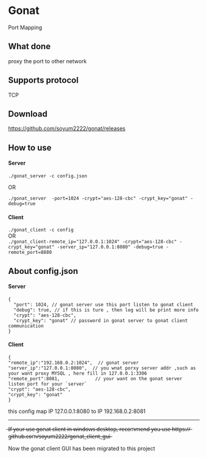 # Gonat
Port Mapping

## What done
proxy the port to other network

## Supports protocol
TCP

## Download
https://github.com/soyum2222/gonat/releases

## How to use
#### Server
` ./gonat_server -c config.json `  

OR  

` ./gonat_server  -port=1024
-crypt="aes-128-cbc"
-crypt_key="gonat"
-debug=true `

#### Client
` ./gonat_client -c config `  
OR  
` ./gonat_client-remote_ip="127.0.0.1:1024"
-crypt="aes-128-cbc"
-crypt_key="gonat"
-server_ip="127.0.0.1:8080"
-debug=true
-remote_port=8880 `

## About config.json
#### Server
```
{
  "port": 1024, // gonat server use this port listen to gonat client
  "debug": true, // if this is ture , then log will be print more info
  "crypt": "aes-128-cbc", 
  "crypt_key": "gonat" // password in gonat server to gonat client communication
}
```
#### Client
```
{
"remote_ip":"192.168.0.2:1024",  // gonat server
"server_ip":"127.0.0.1:8080",  // you wnat porxy server addr ,such as your want proxy MYSQL , here fill in 127.0.0.1:3306
"remote_port":8081,             // your want on the gonat server listen port for your `server`
"crypt": "aes-128-cbc",       
"crypt_key": "gonat"  
}
```
this config map IP 127.0.0.1:8080 to IP 192.168.0.2:8081



---
 ̶I̶f̶ ̶y̶o̶u̶r̶ ̶u̶s̶e̶ ̶g̶o̶n̶a̶t̶ ̶c̶l̶i̶e̶n̶t̶ ̶i̶n̶ ̶w̶i̶n̶d̶o̶w̶s̶ ̶d̶e̶s̶k̶t̶o̶p̶,̶ ̶r̶e̶c̶o̶m̶m̶e̶n̶d̶ ̶y̶o̶u̶ ̶u̶s̶e̶ ̶h̶t̶t̶p̶s̶:̶/̶/̶g̶i̶t̶h̶u̶b̶.̶c̶o̶m̶/̶s̶o̶y̶u̶m̶2̶2̶2̶2̶/̶g̶o̶n̶a̶t̶_̶c̶l̶i̶e̶n̶t̶_̶g̶u̶i̶
 
 
 Now the gonat client GUI has been migrated to this project


